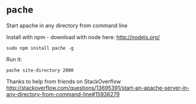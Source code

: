 # `pache`

Start apache in any directory from command line

Install with npm - download with node here: http://nodejs.org/

```
sudo npm install pache -g
```
Run it:
```
pache site-directory 2000
```

Thanks to help from friends on StackOverflow
http://stackoverflow.com/questions/13695391/start-an-apache-server-in-any-directory-from-command-line#15936279
